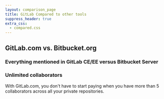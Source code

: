 ```yaml
---
layout: comparison_page
title: GitLab Compared to other tools
suppress_header: true
extra_css:
  - compared.css
---
```


## GitLab.com vs. Bitbucket.org

### Everything mentioned in GitLab CE/EE versus Bitbucket Server

### Unlimited collaborators
With GitLab.com, you don't have to start paying when you have more than 5 collaborators across all your private repositories.
